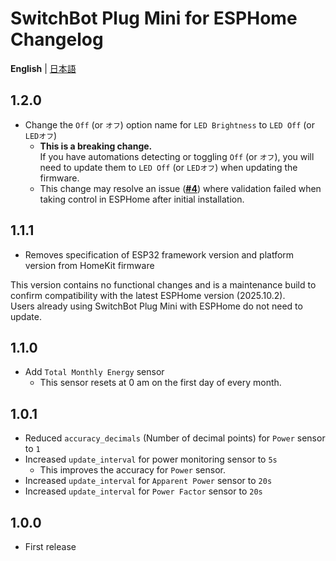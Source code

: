 # SwitchBot Plug Mini for ESPHome Changelog
**English** | [日本語](docs/CHANGELOG-ja.md)

## 1.2.0
- Change the `Off` (or `オフ`) option name for `LED Brightness` to `LED Off` (or `LEDオフ`)
  - **This is a breaking change.**\
    If you have automations detecting or toggling `Off` (or `オフ`), you will need to update them to `LED Off` (or `LEDオフ`) when updating the firmware.
  - This change may resolve an issue ([**#4**](https://github.com/taikun114/SwitchBot-Plug-Mini-for-ESPHome/issues/4)) where validation failed when taking control in ESPHome after initial installation.

## 1.1.1
- Removes specification of ESP32 framework version and platform version from HomeKit firmware

This version contains no functional changes and is a maintenance build to confirm compatibility with the latest ESPHome version (2025.10.2).\
Users already using SwitchBot Plug Mini with ESPHome do not need to update.

## 1.1.0
- Add `Total Monthly Energy` sensor
  - This sensor resets at 0 am on the first day of every month.

## 1.0.1
- Reduced `accuracy_decimals` (Number of decimal points) for `Power` sensor to `1`
- Increased `update_interval` for power monitoring sensor to `5s`
  - This improves the accuracy for `Power` sensor.
- Increased `update_interval` for `Apparent Power` sensor to `20s`
- Increased `update_interval` for `Power Factor` sensor to `20s`

## 1.0.0
- First release
